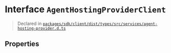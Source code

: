 # Interface `AgentHostingProviderClient`
> Declared in [`packages/sdk/client/dist/types/src/services/agent-hosting-provider.d.ts`]()


## Properties

    